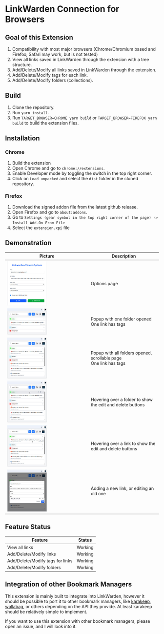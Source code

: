 # LinkWarden Connection for Browsers

## Goal of this Extension

1. Compatibility with most major browsers (Chrome/Chromium based and Firefox; Safari may work, but is not tested)
2. View all links saved in LinkWarden through the extension with a tree structure.
3. Add/Delete/Modify all links saved in LinkWarden through the extension.
4. Add/Delete/Modify tags for each link.
5. Add/Delete/Modify folders (collections).

## Build

1. Clone the repository.
2. Run `yarn install`.
3. Run `TARGET_BROWSER=CHROME yarn build` or `TARGET_BROWSER=FIREFOX yarn build` to build the extension files.

## Installation

### Chrome

1. Build the extension
2. Open Chrome and go to `chrome://extensions`.
3. Enable Developer mode by toggling the switch in the top right corner.
4. Click on `Load unpacked` and select the `dist` folder in the cloned repository.

### Firefox

1. Download the signed addon file from the latest github release.
2. Open Firefox and go to `about:addons`.
3. Go to `Settings (gear symbol in the top right corner of the page) -> Install Add-On From File`
4. Select the `extension.xpi` file

## Demonstration

| Picture                                                          | Description                                                           |
| ---------------------------------------------------------------- | --------------------------------------------------------------------- |
| <img src="docs/Options.jpg" width="50%" height="50%">            | Options page                                                          |
| <img src="docs/Popup_mid.jpg" width="50%" height="50%">          | Popup with one folder opened <br> One link has tags                   |
| <img src="docs/Popup_large.jpg" width="50%" height="50%">        | Popup with all folders opened, scrollable page <br> One link has tags |
| <img src="docs/Popup_hover_folder.jpg" width="50%" height="50%"> | Hovering over a folder to show the edit and delete buttons            |
| <img src="docs/Popup_hover_link.jpg" width="50%" height="50%">   | Hovering over a link to show the edit and delete buttons              |
| <img src="docs/Popup_edit_link.jpg" width="50%" height="50%">    | Adding a new link, or editing an old one                              |

## Feature Status

| Feature                          | Status  |
| -------------------------------- | ------- |
| View all links                   | Working |
| Add/Delete/Modify links          | Working |
| Add/Delete/Modify tags for links | Working |
| Add/Delete/Modify folders        | Working |

## Integration of other Bookmark Managers

This extension is mainly built to integrate into LinkWarden, however it should be possible to port it to other bookmark managers,
like [karakeep](https://github.com/karakeep-app/karakeep), [wallabag](https://github.com/wallabag/wallabag), or others depending on the API they provide.
At least karakeep should be relatively simple to implement.

If you want to use this extension with other bookmark managers, please open an issue, and I will look into it.
